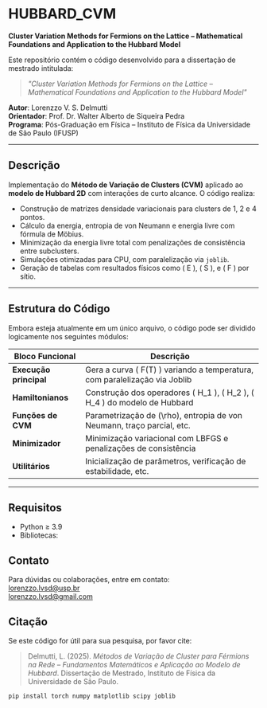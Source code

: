 # HUBBARD_CVM

**Cluster Variation Methods for Fermions on the Lattice – Mathematical Foundations and Application to the Hubbard Model**

Este repositório contém o código desenvolvido para a dissertação de mestrado intitulada:

> _"Cluster Variation Methods for Fermions on the Lattice – Mathematical Foundations and Application to the Hubbard Model"_

**Autor**: Lorenzzo V. S. Delmutti  
**Orientador**: Prof. Dr. Walter Alberto de Siqueira Pedra  
**Programa**: Pós-Graduação em Física – Instituto de Física da Universidade de São Paulo (IFUSP)

---

## Descrição

Implementação do **Método de Variação de Clusters (CVM)** aplicado ao **modelo de Hubbard 2D** com interações de curto alcance. O código realiza:

- Construção de matrizes densidade variacionais para clusters de 1, 2 e 4 pontos.
- Cálculo da energia, entropia de von Neumann e energia livre com fórmula de Möbius.
- Minimização da energia livre total com penalizações de consistência entre subclusters.
- Simulações otimizadas para CPU, com paralelização via `joblib`.
- Geração de tabelas com resultados físicos como \( E \), \( S \), e \( F \) por sítio.

---

## Estrutura do Código

Embora esteja atualmente em um único arquivo, o código pode ser dividido logicamente nos seguintes módulos:

| Bloco Funcional              | Descrição                                                                 |
|-----------------------------|---------------------------------------------------------------------------|
| **Execução principal**       | Gera a curva \( F(T) \) variando a temperatura, com paralelização via Joblib |
| **Hamiltonianos**            | Construção dos operadores \( H_1 \), \( H_2 \), \( H_4 \) do modelo de Hubbard |
| **Funções de CVM**           | Parametrização de \(\rho\), entropia de von Neumann, traço parcial, etc. |
| **Minimizador**              | Minimização variacional com LBFGS e penalizações de consistência         |
| **Utilitários**              | Inicialização de parâmetros, verificação de estabilidade, etc.           |

---

## Requisitos

- Python ≥ 3.9  
- Bibliotecas:

## Contato

Para dúvidas ou colaborações, entre em contato:  
lorenzzo.lvsd@usp.br  
lorenzzo.lvsd@gmail.com



## Citação

Se este código for útil para sua pesquisa, por favor cite:

> Delmutti, L. (2025). _Métodos de Variação de Cluster para Férmions na Rede – Fundamentos Matemáticos e Aplicação ao Modelo de Hubbard_. Dissertação de Mestrado, Instituto de Física da Universidade de São Paulo.


```bash
pip install torch numpy matplotlib scipy joblib


